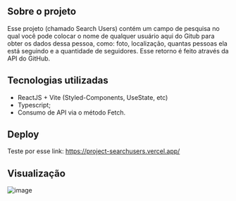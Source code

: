 ## Sobre o projeto

Esse projeto (chamado Search Users) contém um campo de pesquisa no qual você pode colocar o nome de qualquer usuário aqui do Gitub para obter os dados dessa pessoa, como: foto, localização, quantas pessoas ela está seguindo e a quantidade de seguidores. Esse retorno é feito através da API do GitHub.

## Tecnologias utilizadas

- ReactJS + Vite (Styled-Components, UseState, etc)
- Typescript;
- Consumo de API via o método Fetch.

## Deploy

Teste por esse link: https://project-searchusers.vercel.app/

## Visualização 

![image](https://user-images.githubusercontent.com/103958460/223773734-54c402c5-ca17-4258-b3df-9cfbebc88238.png)


